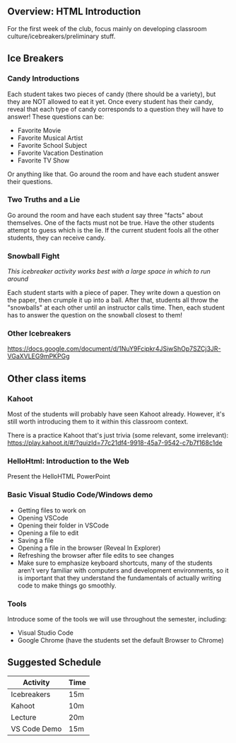 ## Overview: HTML Introduction
For the first week of the club, focus mainly on developing classroom culture/icebreakers/preliminary stuff.

## Ice Breakers
### Candy Introductions
Each student takes two pieces of candy (there should be a variety), but they are NOT allowed to eat it yet. Once every student has their candy, reveal that each type of candy corresponds to a question they will have to answer! These questions can be:

- Favorite Movie
- Favorite Musical Artist
- Favorite School Subject
- Favorite Vacation Destination
- Favorite TV Show

Or anything like that. Go around the room and have each student answer their questions.

### Two Truths and a Lie
Go around the room and have each student say three "facts" about themselves. One of the facts must not be true. Have the other students attempt to guess which is the lie. If the current student fools all the other students, they can receive candy.

### Snowball Fight
_This icebreaker activity works best with a large space in which to run around_

Each student starts with a piece of paper. They write down a question on the paper, then crumple it up into a ball. After that, students all throw the "snowballs" at each other until an instructor calls time. Then, each student has to answer the question on the snowball closest to them!

### Other Icebreakers
https://docs.google.com/document/d/1NuY9Fcipkr4JSiwShOp7SZCj3JR-VGaXVLEG9mPKPGg

## Other class items
### Kahoot
Most of the students will probably have seen Kahoot already. However, it's still worth introducing them to it within this classroom context.

There is a practice Kahoot that's just trivia (some relevant, some irrelevant): https://play.kahoot.it/#/?quizId=77c21df4-9918-45a7-9542-c7b7f168c1de

### HelloHtml: Introduction to the Web
Present the HelloHTML PowerPoint

### Basic Visual Studio Code/Windows demo
- Getting files to work on
- Opening VSCode
- Opening their folder in VSCode
- Opening a file to edit
- Saving a file
- Opening a file in the browser (Reveal In Explorer)
- Refreshing the browser after file edits to see changes
- Make sure to emphasize keyboard shortcuts, many of the students aren’t very familiar with computers and development environments, so it is important that they understand the fundamentals of actually writing code to make things go smoothly.

### Tools
Introduce some of the tools we will use throughout the semester, including:
- Visual Studio Code
- Google Chrome (have the students set the default Browser to Chrome)

## Suggested Schedule
| Activity | Time |
|-|-|
| Icebreakers | 15m |
| Kahoot | 10m |
| Lecture | 20m |
| VS Code Demo | 15m |